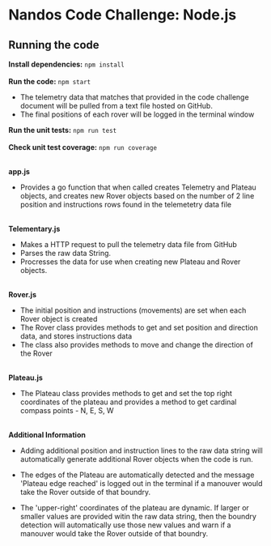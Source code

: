 # Nandos Code Challenge: Node.js #

## Running the code ##

**Install dependencies:** `npm install`
\
\
**Run the code:** `npm start`

- The telemetry data that matches that provided in the code challenge document will be pulled from a text file hosted on GitHub.
- The final positions of each rover will be logged in the terminal window

**Run the unit tests:** `npm run test`
\
\
**Check unit test coverage:** `npm run coverage`

\
**app.js**

- Provides a go function that when called creates Telemetry and Plateau objects, and creates new Rover objects based on the number of 2 line position and instructions rows found in the telemetetry data file


\
**Telementary.js**

- Makes a HTTP request to pull the telemetry data file from GitHub 
- Parses the raw data String.
- Procresses the data for use when creating new Plateau and Rover objects.

\
**Rover.js**

- The initial position and instructions (movements) are set when each Rover object is created
- The Rover class provides methods to get and set position and direction data, and stores instructions data
- The class also provides methods to move and change the direction of the Rover

\
**Plateau.js**

- The Plateau class provides methods to get and set the top right coordinates of the plateau and provides a method to get cardinal compass points - N, E, S, W

\
**Additional Information**

- Adding additional position and instruction lines to the raw data string will automatically generate additional Rover objects when the code is run.

- The edges of the Plateau are automatically detected and the message 'Plateau edge reached' is logged out in the terminal if a manouver would take the Rover outside of that boundry.

- The 'upper-right' coordinates of the plateau are dynamic. If larger or smaller values are provided witin the raw data string, then the boundry detection will automatically use those new values and warn if a manouver would take the Rover outside of that boundry.